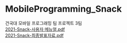 # MobileProgramming_Snack
건국대 모바일 프로그래밍 팀 프로젝트 3팀<br>
[2021-Snack-사용자 메뉴얼.pdf](https://github.com/commitcomplete/MobileProgramming_Snack/files/7791472/2021-Snack-.pdf)<br>
[2021-Snack-최종발표자료.pdf](https://github.com/commitcomplete/MobileProgramming_Snack/files/7791473/2021-Snack-.pdf)

